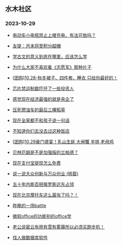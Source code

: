 ## 水木社区 
### 2023-10-29

+ [电动车小电瓶禁止上楼充电，有法可依吗？](https://www.mysmth.net/nForum/article/FamilyLife/1766452960)

+ [友提：月末将至积分超帽](https://www.mysmth.net/nForum/article/Single/4587447)

+ [学古文的意义到底在哪里，应该怎么学](https://www.mysmth.net/nForum/article/ChildEducation/2299914)

+ [为什么大家不喜欢看《志愿军》那种片子](https://www.mysmth.net/nForum/article/Movie/3546981)

+ [[团购]10.28-秋冬被子、四件套、睡衣 只给你最好的！](https://www.mysmth.net/nForum/article/ADAgent_TG/1311420)

+ [芯片禁运制裁吓坏了一些投资人](https://www.mysmth.net/nForum/article/METech/463018)

+ [感觉现在经济最强的就是央企了](https://www.mysmth.net/nForum/article/WorkLife/3426308)

+ [压死燃油车的最后三棵稻草](https://www.mysmth.net/nForum/article/GreenAuto/1393408)

+ [现在全家都不和孩子说一句话](https://www.mysmth.net/nForum/article/PreUnivEdu/117180)

+ [不知道你们去没去过这种饭店](https://www.mysmth.net/nForum/article/Food/1693074)

+ [[团购]10.29豪门盛宴！乳山生蚝 大闸蟹 羊排 老母鸡](https://www.mysmth.net/nForum/article/ADAgent_TG/1311480)

+ [贝林厄姆是不是加强版的兰帕德？](https://www.mysmth.net/nForum/article/WorldSoccer/18066249)

+ [现在支付宝提现怎么免费](https://www.mysmth.net/nForum/article/CouponsLife/4457802)

+ [说一说大众创新与万众创业 (转载)](https://www.mysmth.net/nForum/article/WorkLife/3426930)

+ [五十年内能否把俄罗斯远东占领](https://www.mysmth.net/nForum/article/Geography/563420)

+ [现在北京摩托车这么嚣张了吗？！](https://www.mysmth.net/nForum/article/AutoWorld/1944712464)

+ [昨晚的一场battle](https://www.mysmth.net/nForum/article/PreUnivEdu/117427)

+ [微软office的功能别的office学](https://www.mysmth.net/nForum/article/OfficeSoft/126110)

+ [老公说密云有雨有雪有雾霾所以必须买跑步机！](https://www.mysmth.net/nForum/article/FamilyLife/1766454007)

+ [找人做数据库软件](https://www.mysmth.net/nForum/article/Database/134444)

